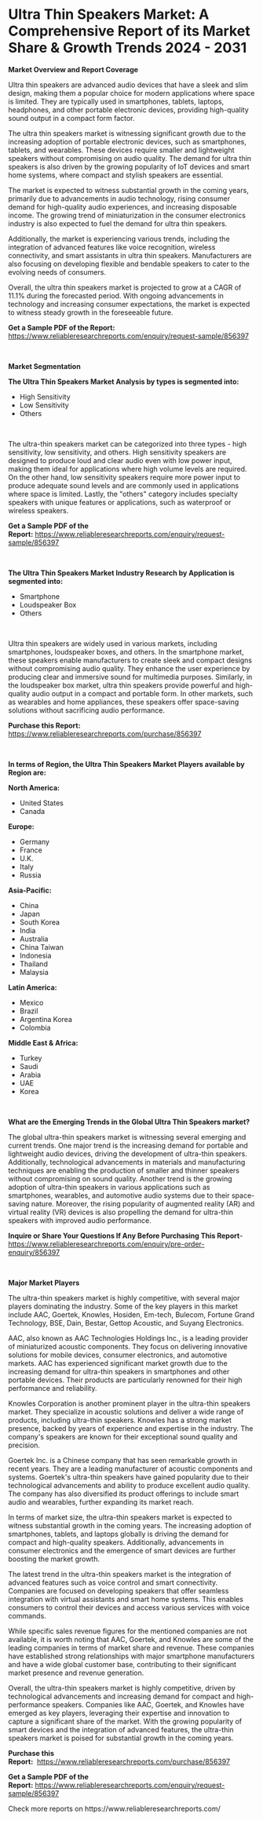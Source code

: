 <p><h1>Ultra Thin Speakers Market: A Comprehensive Report of its Market Share & Growth Trends 2024 - 2031</h1></p><p><strong>Market Overview and Report Coverage</strong></p>
<p><p>Ultra thin speakers are advanced audio devices that have a sleek and slim design, making them a popular choice for modern applications where space is limited. They are typically used in smartphones, tablets, laptops, headphones, and other portable electronic devices, providing high-quality sound output in a compact form factor.</p><p>The ultra thin speakers market is witnessing significant growth due to the increasing adoption of portable electronic devices, such as smartphones, tablets, and wearables. These devices require smaller and lightweight speakers without compromising on audio quality. The demand for ultra thin speakers is also driven by the growing popularity of IoT devices and smart home systems, where compact and stylish speakers are essential.</p><p>The market is expected to witness substantial growth in the coming years, primarily due to advancements in audio technology, rising consumer demand for high-quality audio experiences, and increasing disposable income. The growing trend of miniaturization in the consumer electronics industry is also expected to fuel the demand for ultra thin speakers.</p><p>Additionally, the market is experiencing various trends, including the integration of advanced features like voice recognition, wireless connectivity, and smart assistants in ultra thin speakers. Manufacturers are also focusing on developing flexible and bendable speakers to cater to the evolving needs of consumers.</p><p>Overall, the ultra thin speakers market is projected to grow at a CAGR of 11.1% during the forecasted period. With ongoing advancements in technology and increasing consumer expectations, the market is expected to witness steady growth in the foreseeable future.</p></p>
<p><strong>Get a Sample PDF of the Report:</strong> <a href="https://www.reliableresearchreports.com/enquiry/request-sample/856397">https://www.reliableresearchreports.com/enquiry/request-sample/856397</a></p>
<p>&nbsp;</p>
<p><strong>Market Segmentation</strong></p>
<p><strong>The Ultra Thin Speakers Market Analysis by types is segmented into:</strong></p>
<p><ul><li>High Sensitivity</li><li>Low Sensitivity</li><li>Others</li></ul></p>
<p>&nbsp;</p>
<p><p>The ultra-thin speakers market can be categorized into three types - high sensitivity, low sensitivity, and others. High sensitivity speakers are designed to produce loud and clear audio even with low power input, making them ideal for applications where high volume levels are required. On the other hand, low sensitivity speakers require more power input to produce adequate sound levels and are commonly used in applications where space is limited. Lastly, the "others" category includes specialty speakers with unique features or applications, such as waterproof or wireless speakers.</p></p>
<p><strong>Get a Sample PDF of the Report:</strong>&nbsp;<a href="https://www.reliableresearchreports.com/enquiry/request-sample/856397">https://www.reliableresearchreports.com/enquiry/request-sample/856397</a></p>
<p>&nbsp;</p>
<p><strong>The Ultra Thin Speakers Market Industry Research by Application is segmented into:</strong></p>
<p><ul><li>Smartphone</li><li>Loudspeaker Box</li><li>Others</li></ul></p>
<p>&nbsp;</p>
<p><p>Ultra thin speakers are widely used in various markets, including smartphones, loudspeaker boxes, and others. In the smartphone market, these speakers enable manufacturers to create sleek and compact designs without compromising audio quality. They enhance the user experience by producing clear and immersive sound for multimedia purposes. Similarly, in the loudspeaker box market, ultra thin speakers provide powerful and high-quality audio output in a compact and portable form. In other markets, such as wearables and home appliances, these speakers offer space-saving solutions without sacrificing audio performance.</p></p>
<p><strong>Purchase this Report:</strong>&nbsp; <a href="https://www.reliableresearchreports.com/purchase/856397">https://www.reliableresearchreports.com/purchase/856397</a></p>
<p>&nbsp;</p>
<p><strong>In terms of Region, the Ultra Thin Speakers Market Players available by Region are:</strong></p>
<p>
    <p> <strong> North America: </strong>
        <ul>
            <li>United States</li>
            <li>Canada</li>
        </ul>
        </p> 
    <p> <strong> Europe: </strong>
        <ul>
            <li>Germany</li>
            <li>France</li>
            <li>U.K.</li>
            <li>Italy</li>
            <li>Russia</li>
        </ul>
        </p> 
    <p> <strong> Asia-Pacific: </strong>
        <ul>
            <li>China</li>
            <li>Japan</li>
            <li>South Korea</li>
            <li>India</li>
            <li>Australia</li>
            <li>China Taiwan</li>
            <li>Indonesia</li>
            <li>Thailand</li>
            <li>Malaysia</li>
        </ul>
        </p> 
    <p> <strong> Latin America: </strong>
        <ul>
            <li>Mexico</li>
            <li>Brazil</li>
            <li>Argentina Korea</li>
            <li>Colombia</li>
        </ul>
        </p> 
    <p> <strong> Middle East & Africa: </strong>
        <ul>
            <li>Turkey</li>
            <li>Saudi</li>
            <li>Arabia</li>
            <li>UAE</li>
            <li>Korea</li>
        </ul>
    </p>
    </p>
<p>&nbsp;</p>
<p><strong>What are the Emerging Trends in the Global Ultra Thin Speakers market?</strong></p>
<p><p>The global ultra-thin speakers market is witnessing several emerging and current trends. One major trend is the increasing demand for portable and lightweight audio devices, driving the development of ultra-thin speakers. Additionally, technological advancements in materials and manufacturing techniques are enabling the production of smaller and thinner speakers without compromising on sound quality. Another trend is the growing adoption of ultra-thin speakers in various applications such as smartphones, wearables, and automotive audio systems due to their space-saving nature. Moreover, the rising popularity of augmented reality (AR) and virtual reality (VR) devices is also propelling the demand for ultra-thin speakers with improved audio performance.</p></p>
<p><strong>Inquire or Share Your Questions If Any Before Purchasing This Report</strong>- <a href="https://www.reliableresearchreports.com/enquiry/pre-order-enquiry/856397">https://www.reliableresearchreports.com/enquiry/pre-order-enquiry/856397</a></p>
<p>&nbsp;</p>
<p><strong>Major Market Players</strong></p>
<p><p>The ultra-thin speakers market is highly competitive, with several major players dominating the industry. Some of the key players in this market include AAC, Goertek, Knowles, Hosiden, Em-tech, Bulecom, Fortune Grand Technology, BSE, Dain, Bestar, Gettop Acoustic, and Suyang Electronics.</p><p>AAC, also known as AAC Technologies Holdings Inc., is a leading provider of miniaturized acoustic components. They focus on delivering innovative solutions for mobile devices, consumer electronics, and automotive markets. AAC has experienced significant market growth due to the increasing demand for ultra-thin speakers in smartphones and other portable devices. Their products are particularly renowned for their high performance and reliability.</p><p>Knowles Corporation is another prominent player in the ultra-thin speakers market. They specialize in acoustic solutions and deliver a wide range of products, including ultra-thin speakers. Knowles has a strong market presence, backed by years of experience and expertise in the industry. The company's speakers are known for their exceptional sound quality and precision.</p><p>Goertek Inc. is a Chinese company that has seen remarkable growth in recent years. They are a leading manufacturer of acoustic components and systems. Goertek's ultra-thin speakers have gained popularity due to their technological advancements and ability to produce excellent audio quality. The company has also diversified its product offerings to include smart audio and wearables, further expanding its market reach.</p><p>In terms of market size, the ultra-thin speakers market is expected to witness substantial growth in the coming years. The increasing adoption of smartphones, tablets, and laptops globally is driving the demand for compact and high-quality speakers. Additionally, advancements in consumer electronics and the emergence of smart devices are further boosting the market growth.</p><p>The latest trend in the ultra-thin speakers market is the integration of advanced features such as voice control and smart connectivity. Companies are focused on developing speakers that offer seamless integration with virtual assistants and smart home systems. This enables consumers to control their devices and access various services with voice commands.</p><p>While specific sales revenue figures for the mentioned companies are not available, it is worth noting that AAC, Goertek, and Knowles are some of the leading companies in terms of market share and revenue. These companies have established strong relationships with major smartphone manufacturers and have a wide global customer base, contributing to their significant market presence and revenue generation.</p><p>Overall, the ultra-thin speakers market is highly competitive, driven by technological advancements and increasing demand for compact and high-performance speakers. Companies like AAC, Goertek, and Knowles have emerged as key players, leveraging their expertise and innovation to capture a significant share of the market. With the growing popularity of smart devices and the integration of advanced features, the ultra-thin speakers market is poised for substantial growth in the coming years.</p></p>
<p><strong>Purchase this Report:</strong>&nbsp;&nbsp;<a href="https://www.reliableresearchreports.com/purchase/856397">https://www.reliableresearchreports.com/purchase/856397</a></p>
<p></p>
<p><strong>Get a Sample PDF of the Report:</strong>&nbsp;<a href="https://www.reliableresearchreports.com/enquiry/request-sample/856397">https://www.reliableresearchreports.com/enquiry/request-sample/856397</a></p>
<p>Check more reports on https://www.reliableresearchreports.com/</p>